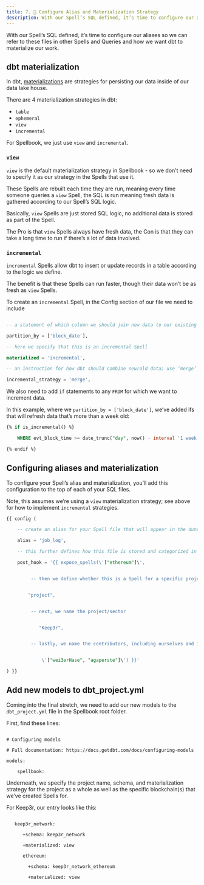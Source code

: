 ```yaml
---
title: 7. 🎨 Configure Alias and Materialization Strategy
description: With our Spell’s SQL defined, it’s time to configure our aliases.
---
```


With our Spell’s SQL defined, it’s time to configure our aliases so we can refer to these files in other Spells and Queries and how we want dbt to materialize our work.

## dbt materialization

In dbt, [materializations](https://docs.getdbt.com/docs/build/materializations) are strategies for persisting our data inside of our data lake house.

There are 4 materialization strategies in dbt:

* `table`
* `ephemeral`
* `view`
* `incremental`

For Spellbook, we just use `view` and `incremental`.

### `view`

`view` is the default materialization strategy in Spellbook - so we don’t need to specify it as our strategy in the Spells that use it.

These Spells are rebuilt each time they are run, meaning every time someone queries a `view` Spell, the SQL is run meaning fresh data is gathered according to our Spell’s SQL logic.

Basically, `view` Spells are just stored SQL logic, no additional data is stored as part of the Spell.

The Pro is that `view` Spells always have fresh data, the Con is that they can take a long time to run if there’s a lot of data involved.

### `incremental`

`incremental` Spells allow dbt to insert or update records in a table according to the logic we define.

The benefit is that these Spells can run faster, though their data won’t be as fresh as `view` Spells.

To create an `incremental` Spell, in the Config section of our file we need to include

```sql

-- a statement of which column we should join new data to our existing data each time we increment; in this example, we use block_date and that’s often the best to use

partition_by = ['block_date'],

-- here we specify that this is an incremental Spell

materialized = 'incremental',

-- an instruction for how dbt should combine new/old data; use ‘merge’

incremental_strategy = 'merge',

```

We also need to add `if` statements to any `FROM` for which we want to increment data.

In this example, where we `partition_by = ['block_date']`, we’ve added ifs that will refresh data that’s more than a week old:

```sql
{% if is_incremental() %}

    WHERE evt_block_time >= date_trunc("day", now() - interval '1 week')

{% endif %}
```

## Configuring aliases and materialization

To configure your Spell’s alias and materialization, you’ll add this configuration to the top of each of your SQL files.

Note, this assumes we’re using a `view` materialization strategy; see above for how to implement `incremental` strategies.

```sql
{{ config (

    -- create an alias for your Spell file that will appear in the dune.com UI

    alias = 'job_log',

    -- this further defines how this file is stored and categorized in the UI, starting with what blockchain it’s associated with

    post_hook = '{{ expose_spells(\'["ethereum"]\',


         -- then we define whether this is a Spell for a specific project or a whole sector


        "project", 


         -- next, we name the project/sector


            "Keep3r",


         -- lastly, we name the contributors, including ourselves and in this case the creator of the V1 abstraction!


             \'["wei3erHase", "agaperste"]\') }}'

) }}
```

## Add new models to dbt_project.yml

Coming into the final stretch, we need to add our new models to the `dbt_project.yml` file in the Spellbook root folder.

First, find these lines:

```sls

# Configuring models

# Full documentation: https://docs.getdbt.com/docs/configuring-models

models:

	spellbook:

```

Underneath, we specify the project name, schema, and materialization strategy for the project as a whole as well as the specific blockchain(s) that we’ve created Spells for.

For Keep3r, our entry looks like this:

```sls

   keep3r_network:

      +schema: keep3r_network

      +materialized: view

      ethereum:

        +schema: keep3r_network_ethereum

        +materialized: view

```